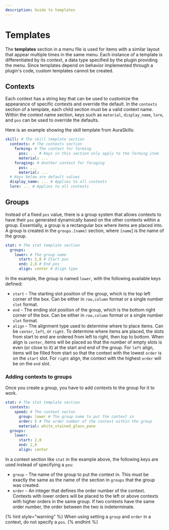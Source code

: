 ```yaml
---
description: Guide to templates
---
```


# Templates

The **templates** section in a menu file is used for items with a similar layout that appear multiple times in the same menu. Each instance of a template is differentiated by its context, a data type specified by the plugin providing the menu. Since templates depend on behavior implemented through a plugin's code, custom templates cannot be created.

## Contexts

Each context has a string key that can be used to customize the appearance of specific contexts and override the default. In the `contexts` section of a template, each child section must be a valid context name. Within the context name section, keys such as `material`, `display_name`, `lore`, and `pos` can be used to override the defaults.

Here is an example showing the skill template from AuraSkills:

```yaml
skill: # The skill template section
  contexts: # The contexts section
    farming: # The context for farming
      pos: ... # Keys in this section only apply to the farming item
      material: ...
    foraging: # Another context for foraging
      pos: ...
      material: ...
  # Keys below are default values
  display_name: ... # Applies to all contexts
  lore: ... # Applies to all contexts  
```

## Groups

Instead of a fixed `pos` value, there is a group system that allows contexts to have their `pos` generated dynamically based on the other contexts within a group. Essentially, a group is a rectangular box where items are placed into. A group is created in the `groups.[name]` section, where `[name`] is the name of the group.&#x20;

```yaml
stat: # The stat template section
  groups:
    lower: # The group name
      start: 2,0 # Start pos
      end: 2,8 # End pos
      align: center # Align type
```

In the example, the group is named `lower`, with the following available keys defined:

* `start` - The starting slot position of the group, which is the top left corner of the box. Can be either in `row,column` format or a single number `slot` format.
* `end` - The ending slot position of the group, which is the bottom right corner of the box. Can be either in `row,column` format or a single number `slot` format.
* `align` - The alignment type used to determine where to place items. Can be `center`, `left`, or `right`. To determine where items are placed, the slots from start to end are ordered from left to right, then top to bottom. When align is `center`, items will be placed so that the number of empty slots is even (or close to it) at the start and end of the group. For `left` align, items will be filled from start so that the context with the lowest `order` is on the `start` slot. For `right` align, the context with the highest `order` will be on the `end` slot.

### Adding contexts to groups

Once you create a group, you have to add contexts to the group for it to work.

```yaml
stat: # The stat template section
  contexts:
    speed: # The context secton
      group: lower # The group name to put the context in
      order: 5 # The order number of the context within the group
      material: white_stained_glass_pane
  groups:
    lower:
      start: 2,0
      end: 2,8
      align: center
```

In a context section like `stat` in the example above, the following keys are used instead of specifying a `pos`:

* `group` - The name of the group to put the context in. This must be exactly the same as the name of the section in `groups` that the group was created.
* `order` - An integer that defines the order number of the context. Contexts with lower orders will be placed to the left or above contexts with higher orders in the same group. If two contexts have the same order number, the order between the two is indeterminate.

{% hint style="warning" %}
When using setting a `group` and `order` in a context, do not specify a `pos`.
{% endhint %}
